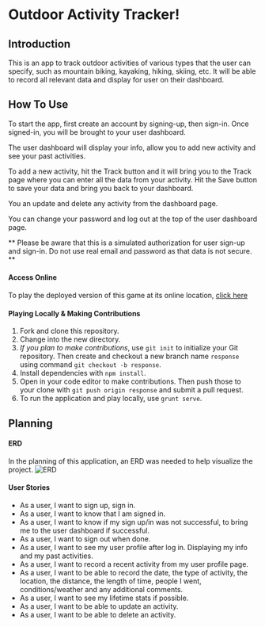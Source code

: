 # Outdoor Activity Tracker!

## Introduction

This is an app to track outdoor activities of various types that the user can specify, such as mountain biking, kayaking, hiking, skiing, etc. It will be able to record all relevant data and display for user on their dashboard.

## How To Use

To start the app, first create an account by signing-up, then sign-in. Once signed-in, you will be brought to your user dashboard.

The user dashboard will display your info, allow you to add new activity and see your past activities. 

To add a new activity, hit the Track button and it will bring you to the Track page where you can enter all the data from your activity. Hit the Save button to save your data and bring you back to your dashboard.

You an update and delete any activity from the dashboard page.

You can change your password and log out at the top of the user dashboard page.

** Please be aware that this is a simulated authorization for user sign-up and sign-in. Do not use real email and password as that data is not secure. **

#### Access Online

To play the deployed version of this game at its online location, [click here](https://jrowla2.github.io/tictoktoe-client/)

#### Playing Locally & Making Contributions

1. Fork and clone this repository.
1. Change into the new directory.
1. *If you plan to make contributions*, use `git init` to initialize your Git repository. Then create and checkout a new branch name `response` using command `git checkout -b response`.
1. Install dependencies with `npm install`.
1. Open in your code editor to make contributions. Then push those to your clone with `git push origin response` and submit a pull request.
1. To run the application and play locally, use `grunt serve`.

## Planning

#### ERD

In the planning of this application, an ERD was needed to help visualize the project. ![ERD](https://media.git.generalassemb.ly/user/41818/files/fb32e780-ba75-11ec-9903-15f8f166c9b0)

#### User Stories

- As a user, I want to sign up, sign in.
- As a user, I want to know that I am signed in.
- As a user, I want to know if my sign up/in was not successful, to bring me to the user dashboard if successful.
- As a user, I want to sign out when done.
- As a user, I want to see my user profile after log in. Displaying my info and my past activities.
- As a user, I want to record a recent activity from my user profile page.
- As a user, I want to be able to record the date, the type of activity, the location, the distance, the length of time, people I went, conditions/weather and any additional comments.
- As a user, I want to see my lifetime stats if possible.
- As a user, I want to be able to update an activity.
- As a user, I want to be able to delete an activity.